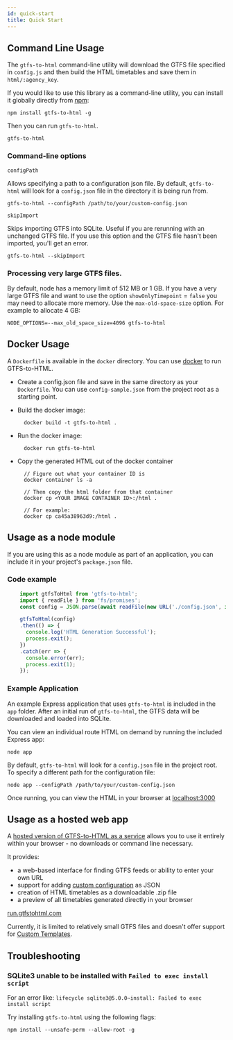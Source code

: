 ```yaml
---
id: quick-start
title: Quick Start
---
```


## Command Line Usage

The `gtfs-to-html` command-line utility will download the GTFS file specified in `config.js` and then build the HTML timetables and save them in `html/:agency_key`.

If you would like to use this library as a command-line utility, you can install it globally directly from [npm](https://npmjs.org):

    npm install gtfs-to-html -g

Then you can run `gtfs-to-html`.

    gtfs-to-html

### Command-line options

`configPath`

Allows specifying a path to a configuration json file. By default, `gtfs-to-html` will look for a `config.json` file in the directory it is being run from.

    gtfs-to-html --configPath /path/to/your/custom-config.json

`skipImport`

Skips importing GTFS into SQLite. Useful if you are rerunning with an unchanged GTFS file. If you use this option and the GTFS file hasn't been imported, you'll get an error.

    gtfs-to-html --skipImport


### Processing very large GTFS files.

By default, node has a memory limit of 512 MB or 1 GB. If you have a very large GTFS file and want to use the option `showOnlyTimepoint` = `false` you may need to allocate more memory. Use the `max-old-space-size` option. For example to allocate 4 GB:

    NODE_OPTIONS=--max_old_space_size=4096 gtfs-to-html

## Docker Usage

A `Dockerfile` is available in the `docker` directory. You can use [docker](https://docker.com) to run GTFS-to-HTML.

* Create a config.json file and save in the same directory as your `Dockerfile`. You can use `config-sample.json` from the project root as a starting point.

* Build the docker image:

        docker build -t gtfs-to-html .

* Run the docker image:

        docker run gtfs-to-html

* Copy the generated HTML out of the docker container

        // Figure out what your container ID is
        docker container ls -a

        // Then copy the html folder from that container
        docker cp <YOUR IMAGE CONTAINER ID>:/html .

        // For example:
        docker cp ca45a38963d9:/html .

## Usage as a node module

If you are using this as a node module as part of an application, you can include it in your project's `package.json` file.

### Code example

```javascript
    import gtfsToHtml from 'gtfs-to-html';
    import { readFile } from 'fs/promises';
    const config = JSON.parse(await readFile(new URL('./config.json', import.meta.url)));

    gtfsToHtml(config)
    .then(() => {
      console.log('HTML Generation Successful');
      process.exit();
    })
    .catch(err => {
      console.error(err);
      process.exit(1);
    });
```

### Example Application
An example Express application that uses `gtfs-to-html` is included in the `app` folder. After an initial run of `gtfs-to-html`, the GTFS data will be downloaded and loaded into SQLite.

You can view an individual route HTML on demand by running the included Express app:

    node app

By default, `gtfs-to-html` will look for a `config.json` file in the project root. To specify a different path for the configuration file:

    node app --configPath /path/to/your/custom-config.json

Once running, you can view the HTML in your browser at [localhost:3000](http://localhost:3000)


## Usage as a hosted web app

A [hosted version of GTFS-to-HTML as a service](https://run.gtfstohtml.com) allows you to use it entirely within your browser - no downloads or command line necessary.

It provides:

* a web-based interface for finding GTFS feeds or ability to enter your own URL
* support for adding [custom configuration](/docs/configuration) as JSON
* creation of HTML timetables as a downloadable .zip file
* a preview of all timetables generated directly in your browser

[run.gtfstohtml.com](https://run.gtfstohtml.com)

Currently, it is limited to relatively small GTFS files and doesn't offer support for [Custom Templates](/docs/custom-templates).

## Troubleshooting

### SQLite3 unable to be installed with `Failed to exec install script`

For an error like:
```lifecycle sqlite3@5.0.0~install: Failed to exec install script```

Try installing `gtfs-to-html` using the following flags:

```npm install --unsafe-perm --allow-root -g```
